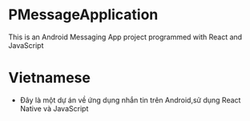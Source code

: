 # PMessageApplication
This is an Android Messaging App project programmed with React and JavaScript
# Vietnamese
* Đây là một dự án về ứng dụng nhắn tin trên Android,sử dụng React Native và JavaScript
